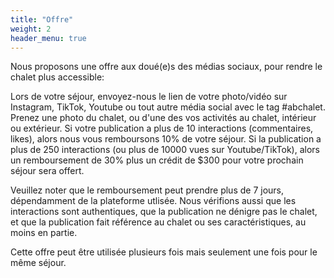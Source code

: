 ```yaml
---
title: "Offre"
weight: 2
header_menu: true
---
```

Nous proposons une offre aux doué(e)s des médias sociaux, pour rendre le chalet plus accessible:

Lors de votre séjour, envoyez-nous le lien de votre photo/vidéo sur Instagram, TikTok, Youtube ou tout autre média social avec le tag #abchalet. Prenez une photo du chalet, ou d'une des vos activités au chalet, intérieur ou extérieur. Si votre publication a plus de 10 interactions (commentaires, likes), alors nous vous remboursons 10% de votre séjour. Si la publication a plus de 250 interactions (ou plus de 10000 vues sur Youtube/TikTok), alors un remboursement de 30% plus un crédit de $300 pour votre prochain séjour sera offert. 

Veuillez noter que le remboursement peut prendre plus de 7 jours, dépendamment de la plateforme utlisée. Nous vérifions aussi que les interactions sont authentiques, que la publication ne dénigre pas le chalet, et que la publication fait référence au chalet ou ses caractéristiques, au moins en partie.

Cette offre peut être utilisée plusieurs fois mais seulement une fois pour le même séjour.